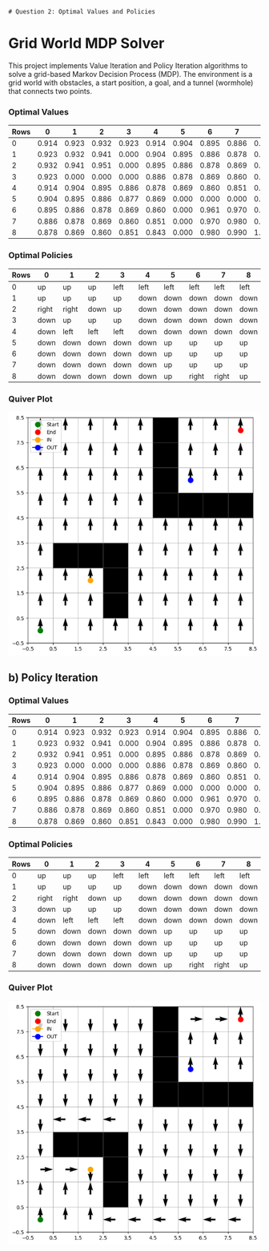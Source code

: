     # Question 2: Optimal Values and Policies

# Grid World MDP Solver

This project implements Value Iteration and Policy Iteration algorithms to solve a grid-based Markov Decision Process (MDP). The environment is a grid world with obstacles, a start position, a goal, and a tunnel (wormhole) that connects two points.

### Optimal Values

| Rows | 0     | 1     | 2     | 3     | 4     | 5     | 6     | 7     | 8     |
|------|-------|-------|-------|-------|-------|-------|-------|-------|-------|
| 0    | 0.914 | 0.923 | 0.932 | 0.923 | 0.914 | 0.904 | 0.895 | 0.886 | 0.878 |
| 1    | 0.923 | 0.932 | 0.941 | 0.000 | 0.904 | 0.895 | 0.886 | 0.878 | 0.869 |
| 2    | 0.932 | 0.941 | 0.951 | 0.000 | 0.895 | 0.886 | 0.878 | 0.869 | 0.860 |
| 3    | 0.923 | 0.000 | 0.000 | 0.000 | 0.886 | 0.878 | 0.869 | 0.860 | 0.851 |
| 4    | 0.914 | 0.904 | 0.895 | 0.886 | 0.878 | 0.869 | 0.860 | 0.851 | 0.843 |
| 5    | 0.904 | 0.895 | 0.886 | 0.877 | 0.869 | 0.000 | 0.000 | 0.000 | 0.000 |
| 6    | 0.895 | 0.886 | 0.878 | 0.869 | 0.860 | 0.000 | 0.961 | 0.970 | 0.980 |
| 7    | 0.886 | 0.878 | 0.869 | 0.860 | 0.851 | 0.000 | 0.970 | 0.980 | 0.990 |
| 8    | 0.878 | 0.869 | 0.860 | 0.851 | 0.843 | 0.000 | 0.980 | 0.990 | 1.000 |

### Optimal Policies

| Rows | 0    | 1    | 2    | 3    | 4    | 5    | 6    | 7    | 8    |
|------|------|------|------|------|------|------|------|------|------|
| 0    | up   | up   | up   | left | left | left | left | left | left |
| 1    | up   | up   | up   | up   | down | down | down | down | down |
| 2    | right| right| down | up   | down | down | down | down | down |
| 3    | down | up   | up   | up   | down | down | down | down | down |
| 4    | down | left | left | left | down | down | down | down | down |
| 5    | down | down | down | down | down | up   | up   | up   | up   |
| 6    | down | down | down | down | down | up   | up   | up   | up   |
| 7    | down | down | down | down | down | up   | up   | up   | up   |
| 8    | down | down | down | down | down | up   | right| right| up   |

### Quiver Plot
![alt text](https://github.com/MOONLABIISERB/marl-ecs-course/blob/gavit_20114/Assignment-1/value_iteration.png)


## b) Policy Iteration

### Optimal Values

| Rows | 0     | 1     | 2     | 3     | 4     | 5     | 6     | 7     | 8     |
|------|-------|-------|-------|-------|-------|-------|-------|-------|-------|
| 0    | 0.914 | 0.923 | 0.932 | 0.923 | 0.914 | 0.904 | 0.895 | 0.886 | 0.878 |
| 1    | 0.923 | 0.932 | 0.941 | 0.000 | 0.904 | 0.895 | 0.886 | 0.878 | 0.869 |
| 2    | 0.932 | 0.941 | 0.951 | 0.000 | 0.895 | 0.886 | 0.878 | 0.869 | 0.860 |
| 3    | 0.923 | 0.000 | 0.000 | 0.000 | 0.886 | 0.878 | 0.869 | 0.860 | 0.851 |
| 4    | 0.914 | 0.904 | 0.895 | 0.886 | 0.878 | 0.869 | 0.860 | 0.851 | 0.843 |
| 5    | 0.904 | 0.895 | 0.886 | 0.877 | 0.869 | 0.000 | 0.000 | 0.000 | 0.000 |
| 6    | 0.895 | 0.886 | 0.878 | 0.869 | 0.860 | 0.000 | 0.961 | 0.970 | 0.980 |
| 7    | 0.886 | 0.878 | 0.869 | 0.860 | 0.851 | 0.000 | 0.970 | 0.980 | 0.990 |
| 8    | 0.878 | 0.869 | 0.860 | 0.851 | 0.843 | 0.000 | 0.980 | 0.990 | 1.000 |

### Optimal Policies

| Rows | 0    | 1    | 2    | 3    | 4    | 5    | 6    | 7    | 8    |
|------|------|------|------|------|------|------|------|------|------|
| 0    | up   | up   | up   | left | left | left | left | left | left |
| 1    | up   | up   | up   | up   | down | down | down | down | down |
| 2    | right| right| down | up   | down | down | down | down | down |
| 3    | down | up   | up   | up   | down | down | down | down | down |
| 4    | down | left | left | left | down | down | down | down | down |
| 5    | down | down | down | down | down | up   | up   | up   | up   |
| 6    | down | down | down | down | down | up   | up   | up   | up   |
| 7    | down | down | down | down | down | up   | up   | up   | up   |
| 8    | down | down | down | down | down | up   | right| right| up   |

### Quiver Plot
![alt text](https://github.com/MOONLABIISERB/marl-ecs-course/blob/gavit_20114/Assignment-1/policy_iteratioin.png)

